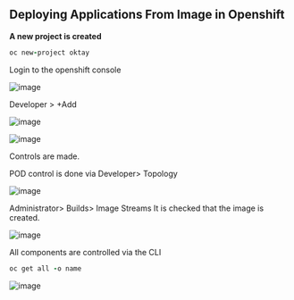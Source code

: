 ## Deploying Applications From Image in Openshift

**A new project is created**
```ruby
oc new-project oktay
```
Login to the openshift console

![image](https://user-images.githubusercontent.com/3519706/89736602-3431e200-da73-11ea-8f52-028c053a6214.png)

Developer > +Add

![image](https://user-images.githubusercontent.com/3519706/89736638-68a59e00-da73-11ea-898b-700ee3751e25.png)

![image](https://user-images.githubusercontent.com/3519706/89736668-ba4e2880-da73-11ea-9be4-6975e541c711.png)

Controls are made.

POD control is done via Developer> Topology

![image](https://user-images.githubusercontent.com/3519706/89736686-d9e55100-da73-11ea-95ee-2943859173e5.png)

Administrator> Builds> Image Streams It is checked that the image is created.

![image](https://user-images.githubusercontent.com/3519706/89736702-faada680-da73-11ea-8761-2c015be871ec.png)

All components are controlled via the CLI
```ruby
oc get all -o name
```
![image](https://user-images.githubusercontent.com/3519706/89736728-1dd85600-da74-11ea-925a-cda4d64e055f.png)

